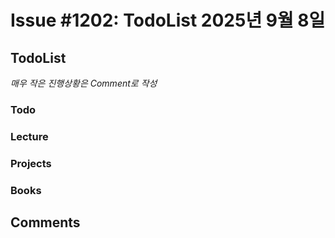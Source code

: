 # Issue #1202: TodoList 2025년 9월 8일

## TodoList

*매우 작은 진행상황은 Comment로 작성*

### Todo  

### Lecture

### Projects

### Books


## Comments

